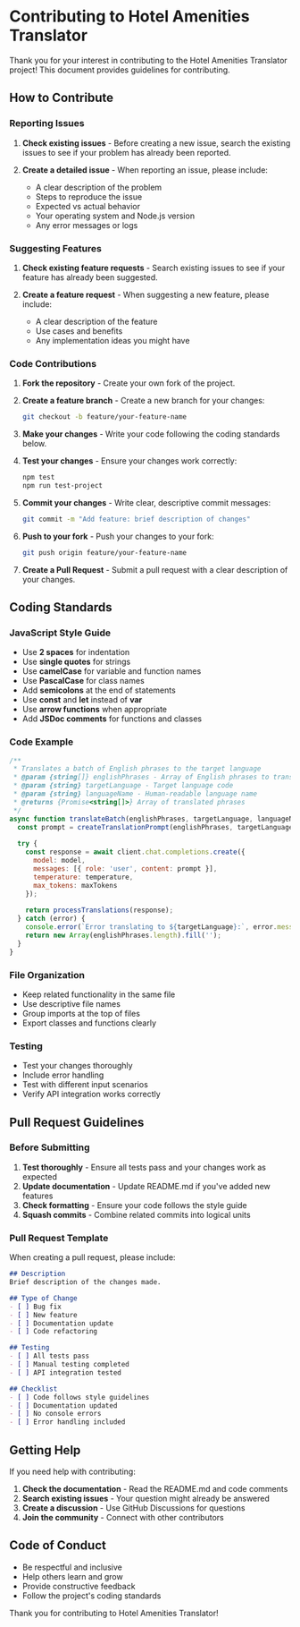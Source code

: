 # Contributing to Hotel Amenities Translator

Thank you for your interest in contributing to the Hotel Amenities Translator project! This document provides guidelines for contributing.

## How to Contribute

### Reporting Issues

1. **Check existing issues** - Before creating a new issue, search the existing issues to see if your problem has already been reported.

2. **Create a detailed issue** - When reporting an issue, please include:
   - A clear description of the problem
   - Steps to reproduce the issue
   - Expected vs actual behavior
   - Your operating system and Node.js version
   - Any error messages or logs

### Suggesting Features

1. **Check existing feature requests** - Search existing issues to see if your feature has already been suggested.

2. **Create a feature request** - When suggesting a new feature, please include:
   - A clear description of the feature
   - Use cases and benefits
   - Any implementation ideas you might have

### Code Contributions

1. **Fork the repository** - Create your own fork of the project.

2. **Create a feature branch** - Create a new branch for your changes:
   ```bash
   git checkout -b feature/your-feature-name
   ```

3. **Make your changes** - Write your code following the coding standards below.

4. **Test your changes** - Ensure your changes work correctly:
   ```bash
   npm test
   npm run test-project
   ```

5. **Commit your changes** - Write clear, descriptive commit messages:
   ```bash
   git commit -m "Add feature: brief description of changes"
   ```

6. **Push to your fork** - Push your changes to your fork:
   ```bash
   git push origin feature/your-feature-name
   ```

7. **Create a Pull Request** - Submit a pull request with a clear description of your changes.

## Coding Standards

### JavaScript Style Guide

- Use **2 spaces** for indentation
- Use **single quotes** for strings
- Use **camelCase** for variable and function names
- Use **PascalCase** for class names
- Add **semicolons** at the end of statements
- Use **const** and **let** instead of **var**
- Use **arrow functions** when appropriate
- Add **JSDoc comments** for functions and classes

### Code Example

```javascript
/**
 * Translates a batch of English phrases to the target language
 * @param {string[]} englishPhrases - Array of English phrases to translate
 * @param {string} targetLanguage - Target language code
 * @param {string} languageName - Human-readable language name
 * @returns {Promise<string[]>} Array of translated phrases
 */
async function translateBatch(englishPhrases, targetLanguage, languageName) {
  const prompt = createTranslationPrompt(englishPhrases, targetLanguage, languageName);
  
  try {
    const response = await client.chat.completions.create({
      model: model,
      messages: [{ role: 'user', content: prompt }],
      temperature: temperature,
      max_tokens: maxTokens
    });
    
    return processTranslations(response);
  } catch (error) {
    console.error(`Error translating to ${targetLanguage}:`, error.message);
    return new Array(englishPhrases.length).fill('');
  }
}
```

### File Organization

- Keep related functionality in the same file
- Use descriptive file names
- Group imports at the top of files
- Export classes and functions clearly

### Testing

- Test your changes thoroughly
- Include error handling
- Test with different input scenarios
- Verify API integration works correctly

## Pull Request Guidelines

### Before Submitting

1. **Test thoroughly** - Ensure all tests pass and your changes work as expected
2. **Update documentation** - Update README.md if you've added new features
3. **Check formatting** - Ensure your code follows the style guide
4. **Squash commits** - Combine related commits into logical units

### Pull Request Template

When creating a pull request, please include:

```markdown
## Description
Brief description of the changes made.

## Type of Change
- [ ] Bug fix
- [ ] New feature
- [ ] Documentation update
- [ ] Code refactoring

## Testing
- [ ] All tests pass
- [ ] Manual testing completed
- [ ] API integration tested

## Checklist
- [ ] Code follows style guidelines
- [ ] Documentation updated
- [ ] No console errors
- [ ] Error handling included
```

## Getting Help

If you need help with contributing:

1. **Check the documentation** - Read the README.md and code comments
2. **Search existing issues** - Your question might already be answered
3. **Create a discussion** - Use GitHub Discussions for questions
4. **Join the community** - Connect with other contributors

## Code of Conduct

- Be respectful and inclusive
- Help others learn and grow
- Provide constructive feedback
- Follow the project's coding standards

Thank you for contributing to Hotel Amenities Translator! 